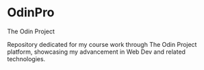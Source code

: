 # OdinPro
The Odin Project 

Repository dedicated for my course work through The Odin Project platform, showcasing my advancement in Web Dev and related technologies.
